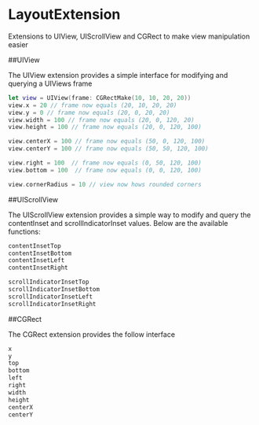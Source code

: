 # LayoutExtension

Extensions to UIView, UIScrollView and CGRect to make view manipulation easier

##UIView

The UIView extension provides a simple interface for modifying and querying a UIViews frame

```swift
let view = UIView(frame: CGRectMake(10, 10, 20, 20))
view.x = 20 // frame now equals (20, 10, 20, 20)
view.y = 0 // frame now equals (20, 0, 20, 20)
view.width = 100 // frame now equals (20, 0, 120, 20)
view.height = 100 // frame now equals (20, 0, 120, 100)

view.centerX = 100 // frame now equals (50, 0, 120, 100)
view.centerY = 100 // frame now equals (50, 50, 120, 100)

view.right = 100  // frame now equals (0, 50, 120, 100)
view.bottom = 100  // frame now equals (0, 0, 120, 100)

view.cornerRadius = 10 // view now hows rounded corners
```

##UIScrollView

The UIScrollView extension provides a simple way to modify and query the contentInset and scrollIndicatorInset values. Below are the available functions:
```swift 
contentInsetTop
contentInsetBottom
contentInsetLeft
contentInsetRight

scrollIndicatorInsetTop
scrollIndicatorInsetBottom
scrollIndicatorInsetLeft
scrollIndicatorInsetRight
```

##CGRect 

The CGRect extension provides the follow interface
```swift 
x
y
top
bottom
left
right
width
height
centerX
centerY
```